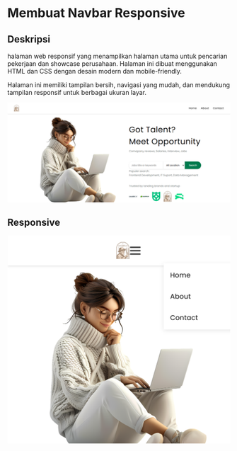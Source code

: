 # Membuat Navbar Responsive

## Deskripsi
halaman web responsif yang menampilkan halaman utama untuk pencarian pekerjaan dan showcase perusahaan. Halaman ini dibuat menggunakan HTML dan CSS dengan desain modern dan mobile-friendly.

Halaman ini memiliki tampilan bersih, navigasi yang mudah, dan mendukung tampilan responsif untuk berbagai ukuran layar.


![navbar](assets/Screenshot_1.png)

## Responsive
![responsif](assets/responsive.png)